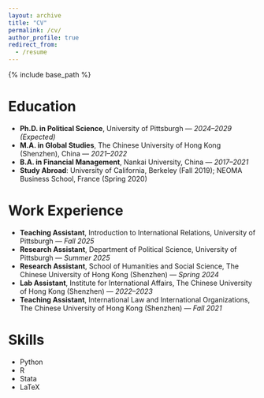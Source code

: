 ```yaml
---
layout: archive
title: "CV"
permalink: /cv/
author_profile: true
redirect_from:
  - /resume
---
```


{% include base_path %}

# Education
- **Ph.D. in Political Science**, University of Pittsburgh — *2024–2029 (Expected)*  
- **M.A. in Global Studies**, The Chinese University of Hong Kong (Shenzhen), China — *2021–2022*  
- **B.A. in Financial Management**, Nankai University, China — *2017–2021*  
- **Study Abroad**: University of California, Berkeley (Fall 2019); NEOMA Business School, France (Spring 2020)  

# Work Experience
- **Teaching Assistant**, Introduction to International Relations, University of Pittsburgh — *Fall 2025*  
- **Research Assistant**, Department of Political Science, University of Pittsburgh — *Summer 2025*  
- **Research Assistant**, School of Humanities and Social Science, The Chinese University of Hong Kong (Shenzhen) — *Spring 2024*  
- **Lab Assistant**, Institute for International Affairs, The Chinese University of Hong Kong (Shenzhen) — *2022–2023*  
- **Teaching Assistant**, International Law and International Organizations, The Chinese University of Hong Kong (Shenzhen) — *Fall 2021*  

# Skills
- Python  
- R  
- Stata  
- LaTeX  
